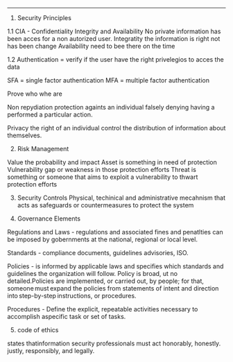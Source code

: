 
------------
1. Security Principles

1.1 CIA - Confidentiality Integrity and Availability
No private information has been acces for a non autorized user.
Integratity the information is right not has been change
Availability need to bee there on the time 

1.2 Authentication = verify if the user have the right privelegios to acces the data

SFA = single factor authentication
MFA = multiple factor authentication

Prove who whe are

Non repydiation protection againts an individual falsely denying having a performed a particular action.

Privacy the right of an individual control the distribution of information about themselves.

2. Risk Management

Value the probability and impact
Asset is something in need of protection
Vulnerability gap or weakness in those protection efforts
Threat is something or someone that aims to exploit a vulnerability to thwart protection efforts

3.  Security Controls
 Physical, techinical and administrative mecahnism that acts as safeguards or countermeasures to protect the system

4.  Governance Elements 

Regulations and Laws - regulations and associated fines and penatlties can be imposed by gobernments at the national, regional or local level.

Standards - compliance documents, guidelines advisories, ISO.

Policies - is informed by applicable laws and specifies which standards and guidelines the organization will follow. Policy is broad, ut no detailed.Policies are implemented, or carried out, by people; for that, someone must expand the policies from statements of intent and direction into step-by-step instructions, or procedures.

Procedures - Define the explicit, repeatable activities necessary to accomplish aspecific task or set of tasks.

5.  code of ethics

states thatinformation security professionals must act honorably, honestly. justly, responsibly, and legally.

